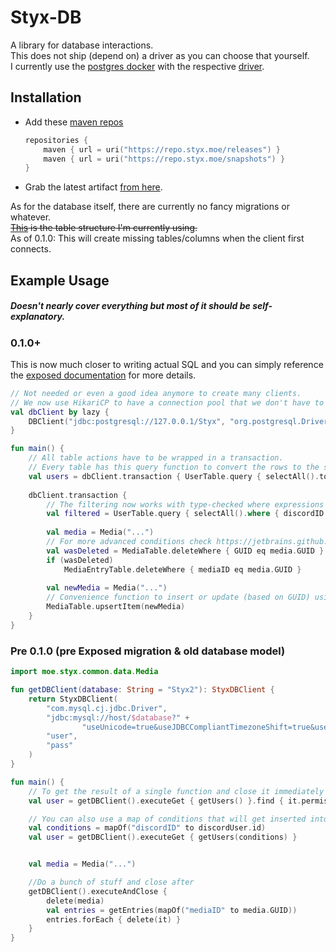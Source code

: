 # Styx-DB

A library for database interactions.<br>
This does not ship (depend on) a driver as you can choose that yourself.<br>
I currently use the [postgres docker](https://hub.docker.com/_/postgres) with the respective [driver](https://mvnrepository.com/artifact/org.postgresql/postgresql).

## Installation

- Add these [maven repos](https://repo.styx.moe/#/)

    ```kts
    repositories {
        maven { url = uri("https://repo.styx.moe/releases") }
        maven { url = uri("https://repo.styx.moe/snapshots") }
    }
    ```

- Grab the latest artifact [from here](https://repo.styx.moe/#/releases/moe/styx/styx-db).

As for the database itself, there are currently no fancy migrations or whatever.<br>
~~[This](https://bin.disroot.org/?8fd1a41a039aef2f#DqufRS7CpCdid9dtB2GE6fmNxbb3TiFLQAy2hVXYXWXA) is the table structure I'm currently using.~~<br>
As of 0.1.0: This will create missing tables/columns when the client first connects.

## Example Usage

##### Doesn't nearly cover everything but most of it should be self-explanatory.

### 0.1.0+
This is now much closer to writing actual SQL and you can simply reference the [exposed documentation](https://jetbrains.github.io/Exposed/home.html) for more details.
```kt
// Not needed or even a good idea anymore to create many clients.
// We now use HikariCP to have a connection pool that we don't have to worry about.
val dbClient by lazy {
    DBClient("jdbc:postgresql://127.0.0.1/Styx", "org.postgresql.Driver", "user", "pass")
}

fun main() {    
    // All table actions have to be wrapped in a transaction.
    // Every table has this query function to convert the rows to the styx dataclasses.
    val users = dbClient.transaction { UserTable.query { selectAll().toList() } }
  
    dbClient.transaction {
        // The filtering now works with type-checked where expressions
        val filtered = UserTable.query { selectAll().where { discordID eq "11111111111111" }.toList() }
        
        val media = Media("...")
        // For more advanced conditions check https://jetbrains.github.io/Exposed/deep-dive-into-dsl.html#where-expression
        val wasDeleted = MediaTable.deleteWhere { GUID eq media.GUID }.toBoolean()
        if (wasDeleted)
            MediaEntryTable.deleteWhere { mediaID eq media.GUID }
      
        val newMedia = Media("...")
        // Convenience function to insert or update (based on GUID) using a styx dataclass
        MediaTable.upsertItem(newMedia)
    }
}
```

### Pre 0.1.0 (pre Exposed migration & old database model)
```kt
import moe.styx.common.data.Media

fun getDBClient(database: String = "Styx2"): StyxDBClient {
    return StyxDBClient(
        "com.mysql.cj.jdbc.Driver",
        "jdbc:mysql://host/$database?" +
                "useUnicode=true&useJDBCCompliantTimezoneShift=true&useLegacyDatetimeCode=false&serverTimezone=Europe/Berlin",
        "user",
        "pass"
    )
}

fun main() {
    // To get the result of a single function and close it immediately after
    val user = getDBClient().executeGet { getUsers() }.find { it.permissions >= minPerms }

    // You can also use a map of conditions that will get inserted into the query
    val conditions = mapOf("discordID" to discordUser.id)
    val user = getDBClient().executeGet { getUsers(conditions) }


    val media = Media("...")

    //Do a bunch of stuff and close after
    getDBClient().executeAndClose {
        delete(media)
        val entries = getEntries(mapOf("mediaID" to media.GUID))
        entries.forEach { delete(it) }
    }
}

```